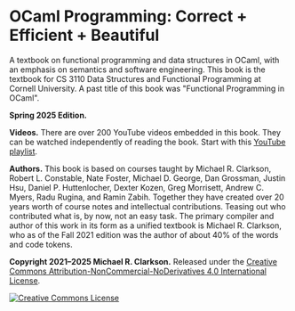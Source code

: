 # OCaml Programming: Correct + Efficient + Beautiful

A textbook on functional programming and data structures in OCaml, with an
emphasis on semantics and software engineering. This book is the textbook for CS
3110 Data Structures and Functional Programming at Cornell University. A past
title of this book was "Functional Programming in OCaml".

**Spring 2025 Edition.**

**Videos.** There are over 200 YouTube videos embedded in this book.
They can be watched independently of reading the book. Start with
this [YouTube playlist][videos].

**Authors.** This book is based on courses taught by Michael R. Clarkson, Robert
L. Constable, Nate Foster, Michael D. George, Dan Grossman, Justin Hsu, Daniel
P. Huttenlocher, Dexter Kozen, Greg Morrisett, Andrew C. Myers, Radu Rugina, and
Ramin Zabih. Together they have created over 20 years worth of course notes and
intellectual contributions. Teasing out who contributed what is, by now, not an
easy task. The primary compiler and author of this work in its form as a unified
textbook is Michael R. Clarkson, who as of the Fall 2021 edition was the author
of about 40% of the words and code tokens.

**Copyright 2021–2025 Michael R. Clarkson.** Released under the <a rel="license"
href="http://creativecommons.org/licenses/by-nc-nd/4.0/">Creative Commons
Attribution-NonCommercial-NoDerivatives 4.0 International License</a>.

<a rel="license" href="http://creativecommons.org/licenses/by-nc-nd/4.0/">
<img alt="Creative Commons License" style="border-width:0"
src="https://i.creativecommons.org/l/by-nc-nd/4.0/80x15.png" /></a>

[videos]: https://www.youtube.com/playlist?list=PLre5AT9JnKShBOPeuiD9b-I4XROIJhkIU
